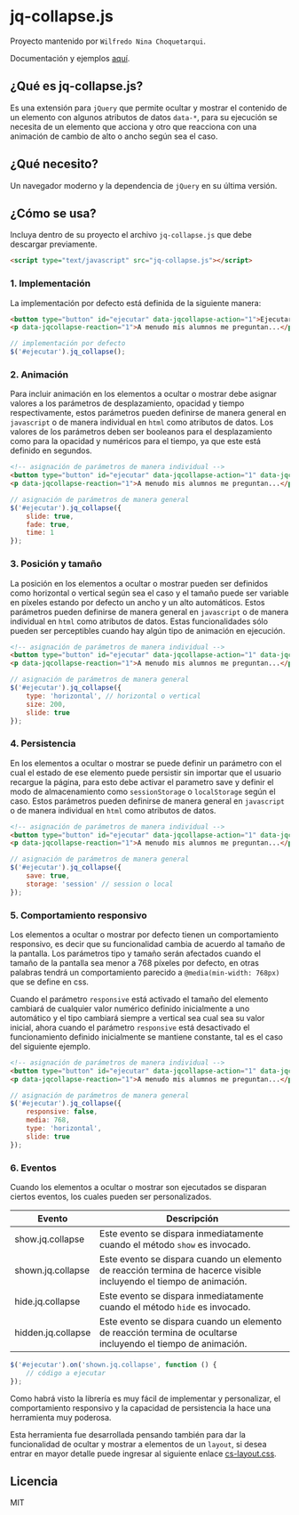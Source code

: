 jq-collapse.js
==============

Proyecto mantenido por `Wilfredo Nina Choquetarqui`.

Documentación y ejemplos [aquí](https://wilnicho.github.io/jq-collapse.js).

¿Qué es jq-collapse.js?
-----------------------

Es una extensión para `jQuery` que permite ocultar y mostrar el contenido de un elemento con algunos atributos de datos `data-*`, para su ejecución se necesita de un elemento que acciona y otro que reacciona con una animación de cambio de alto o ancho según sea el caso.

¿Qué necesito?
--------------
Un navegador moderno y la dependencia de `jQuery` en su última versión.

¿Cómo se usa?
-------------
Incluya dentro de su proyecto el archivo `jq-collapse.js` que debe descargar previamente.

```html static
<script type="text/javascript" src="jq-collapse.js"></script>
```

### 1. Implementación
La implementación por defecto está definida de la siguiente manera:

```html static
<button type="button" id="ejecutar" data-jqcollapse-action="1">Ejecutar</button>
<p data-jqcollapse-reaction="1">A menudo mis alumnos me preguntan...</p>
```
```js static
// implementación por defecto
$('#ejecutar').jq_collapse();
```

### 2. Animación
Para incluir animación en los elementos a ocultar o mostrar debe asignar valores a los parámetros de desplazamiento, opacidad y tiempo respectivamente, estos parámetros pueden definirse de manera general en `javascript` o de manera individual en `html` como atributos de datos. Los valores de los parámetros deben ser booleanos para el desplazamiento como para la opacidad y numéricos para el tiempo, ya que este está definido en segundos.

```html static
<!-- asignación de parámetros de manera individual -->
<button type="button" id="ejecutar" data-jqcollapse-action="1" data-jqcollapse-slide="true" data-jqcollapse-fade="true" data-jqcollapse-time="1">Ejecutar</button>
<p data-jqcollapse-reaction="1">A menudo mis alumnos me preguntan...</p>
```
```js static
// asignación de parámetros de manera general
$('#ejecutar').jq_collapse({
    slide: true,
    fade: true,
    time: 1
});
```

### 3. Posición y tamaño
La posición en los elementos a ocultar o mostrar pueden ser definidos como horizontal o vertical según sea el caso y el tamaño puede ser variable en píxeles estando por defecto un ancho y un alto automáticos. Estos parámetros pueden definirse de manera general en `javascript` o de manera individual en `html` como atributos de datos. Estas funcionalidades sólo pueden ser perceptibles cuando hay algún tipo de animación en ejecución.

```html static
<!-- asignación de parámetros de manera individual -->
<button type="button" id="ejecutar" data-jqcollapse-action="1" data-jqcollapse-type="horizontal" data-jqcollapse-size="200">Ejecutar</button>
<p data-jqcollapse-reaction="1">A menudo mis alumnos me preguntan...</p>
```
```js static
// asignación de parámetros de manera general
$('#ejecutar').jq_collapse({
    type: 'horizontal', // horizontal o vertical
    size: 200,
    slide: true
});
```

### 4. Persistencia
En los elementos a ocultar o mostrar se puede definir un parámetro con el cual el estado de ese elemento puede persistir sin importar que el usuario recargue la página, para esto debe activar el parametro save y definir el modo de almacenamiento como `sessionStorage` o `localStorage` según el caso. Estos parámetros pueden definirse de manera general en `javascript` o de manera individual en `html` como atributos de datos.

```html static
<!-- asignación de parámetros de manera individual -->
<button type="button" id="ejecutar" data-jqcollapse-action="1" data-jqcollapse-save="true" data-jqcollapse-storage="session">Ejecutar</button>
<p data-jqcollapse-reaction="1">A menudo mis alumnos me preguntan...</p>
```
```js static
// asignación de parámetros de manera general
$('#ejecutar').jq_collapse({
    save: true,
    storage: 'session' // session o local
});
```

### 5. Comportamiento responsivo
Los elementos a ocultar o mostrar por defecto tienen un comportamiento responsivo, es decir que su funcionalidad cambia de acuerdo al tamaño de la pantalla. Los parámetros tipo y tamaño serán afectados cuando el tamaño de la pantalla sea menor a 768 píxeles por defecto, en otras palabras tendrá un comportamiento parecido a `@media(min-width: 768px)` que se define en css.

Cuando el parámetro `responsive` está activado el tamaño del elemento cambiará de cualquier valor numérico definido inicialmente a uno automático y el tipo cambiará siempre a vertical sea cual sea su valor inicial, ahora cuando el parámetro `responsive` está desactivado el funcionamiento definido inicialmente se mantiene constante, tal es el caso del siguiente ejemplo.

```html static
<!-- asignación de parámetros de manera individual -->
<button type="button" id="ejecutar" data-jqcollapse-action="1" data-jqcollapse-save="true" data-jqcollapse-storage="session">Ejecutar</button>
<p data-jqcollapse-reaction="1">A menudo mis alumnos me preguntan...</p>
```
```js static
// asignación de parámetros de manera general
$('#ejecutar').jq_collapse({
    responsive: false,
    media: 768,
    type: 'horizontal',
    slide: true
});
```

### 6. Eventos
Cuando los elementos a ocultar o mostrar son ejecutados se disparan ciertos eventos, los cuales pueden ser personalizados.

| Evento | Descripción |
| - | - |
| show.jq.collapse | Este evento se dispara inmediatamente cuando el método `show` es invocado. |
| shown.jq.collapse | Este evento se dispara cuando un elemento de reacción termina de hacerce visible incluyendo el tiempo de animación. |
| hide.jq.collapse | Este evento se dispara inmediatamente cuando el método `hide` es invocado. |
| hidden.jq.collapse | Este evento se dispara cuando un elemento de reacción termina de ocultarse incluyendo el tiempo de animación. |

```js static
$('#ejecutar').on('shown.jq.collapse', function () {
    // código a ejecutar
});
```

Como habrá visto la librería es muy fácil de implementar y personalizar, el comportamiento responsivo y la capacidad de persistencia la hace una herramienta muy poderosa.

Esta herramienta fue desarrollada pensando también para dar la funcionalidad de ocultar y mostrar a elementos de un `layout`, si desea entrar en mayor detalle puede ingresar al siguiente enlace [cs-layout.css](https://wilnicho.github.io/cs-layout.css).

Licencia
-------------------------
MIT
